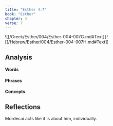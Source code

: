 ```yaml
---
title: "Esther 4:7"
book: "Esther"
chapter: 4
verse: 7
---
```

![[/Greek/Esther/004/Esther-004-007G.md#Text]]
![[/Hebrew/Esther/004/Esther-004-007H.md#Text]]

## Analysis

#### Words

#### Phrases

#### Concepts

## Reflections

Mordecai acts like it is about him, individually.
